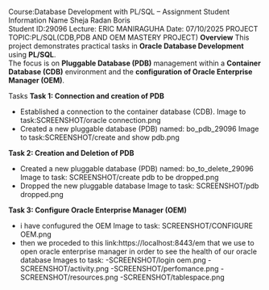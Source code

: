 Course:Database Development with PL/SQL – Assignment
Student Information
Name Sheja Radan Boris  
Student ID:29096 
Lecture: ERIC MANIRAGUHA
Date: 07/10/2025
PROJECT TOPIC:PL/SQL(CDB,PDB AND OEM MASTERY PROJECT)
**Overview**
This project demonstrates practical tasks in **Oracle Database Development** using **PL/SQL**.  
The focus is on **Pluggable Database (PDB)** management within a **Container Database (CDB)** environment and the **configuration of Oracle Enterprise Manager (OEM)**.

 Tasks
 **Task 1: Connection and creation of PDB**
- Established a connection to the container database (CDB).
Image to task:SCREENSHOT/oracle connection.png
- Created a new pluggable database (PDB) named: bo_pdb_29096
Image to task:SCREENSHOT/create and show pdb.png

**Task 2: Creation and Deletion of PDB**
- Created a new pluggable database (PDB) named: bo_to_delete_29096
 Image to task: SCREENSHOT/create pdb to be dropped.png
- Dropped the new pluggable database
 Image to task: SCREENSHOT/pdb dropped.png

 **Task 3: Configure Oracle Enterprise Manager (OEM)**
 - i have confugured the OEM
  Image to task: SCREENSHOT/CONFIGURE OEM.png
- then we proceded to this link:https://localhost:8443/em that we use to open oracle enterprise manager
  in order to see the health of our oracle database
  Images to task:
  -SCREENSHOT/login oem.png
  -SCREENSHOT/activity.png
  -SCREENSHOT/perfomance.png
  -SCREENSHOT/resources.png
  -SCREENSHOT/tablespace.png

  
  
   
  

